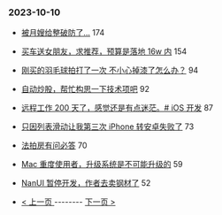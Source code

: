 ### 2023-10-10 
- [被月嫂给整破防了...](https://www.v2ex.com/t/980525) 174
- [买车送女朋友，求推荐，预算是落地 16w 内](https://www.v2ex.com/t/980477) 154
- [刚买的羽毛球拍打了一次 不小心掉漆了怎么办？](https://www.v2ex.com/t/980465) 94
- [自动炒股，帮忙构思一下技术项吧](https://www.v2ex.com/t/980522) 92
- [远程工作 200 天了，感觉还是有点迷茫。# iOS 开发](https://www.v2ex.com/t/980628) 87
- [只因列表滑动让我第三次 iPhone 转安卓失败了](https://www.v2ex.com/t/980471) 73
- [法拍房有问必答](https://www.v2ex.com/t/980506) 70
- [Mac 重度使用者，升级系统是不可能升级的](https://www.v2ex.com/t/980635) 59
- [NanUI 暂停开发，作者去卖钢材了](https://www.v2ex.com/t/980517) 52 

- [ < 上一页 ](https://github.com/able8/v2ex-hot-record/blob/master/2023-10-09.md) -------- [ 下一页 > ](https://github.com/able8/v2ex-hot-record/blob/master/2023-10-11.md)